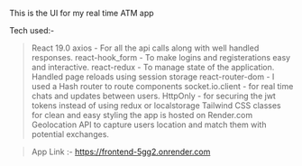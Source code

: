This is the UI for my real time ATM app

Tech used:-

> React 19.0
> axios - For all the api calls along with well handled responses.
> react-hook_form - To make logins and registerations easy and interactive.
> react-redux - To manage state of the application. Handled page reloads using session storage
> react-router-dom - I used a Hash router to route components
> socket.io.client - for real time chats and updates between users.
> HttpOnly - for securing the jwt tokens instead of using redux or localstorage
> Tailwind CSS classes for clean and easy styling
> the app is hosted on Render.com
> Geolocation API to capture users location and match them with potential exchanges.

> App Link :- https://frontend-5gg2.onrender.com
